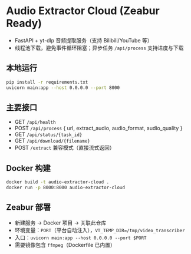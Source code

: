 # Audio Extractor Cloud (Zeabur Ready)

- FastAPI + yt-dlp 音频提取服务（支持 Bilibili/YouTube 等）
- 线程池下载，避免事件循环阻塞；异步任务 `/api/process` 支持进度与下载

## 本地运行
```bash
pip install -r requirements.txt
uvicorn main:app --host 0.0.0.0 --port 8000
```

## 主要接口
- GET `/api/health`
- POST `/api/process` { url, extract_audio, audio_format, audio_quality }
- GET `/api/status/{task_id}`
- GET `/api/download/{filename}`
- POST `/extract` 兼容模式（直接流式返回）

## Docker 构建
```bash
docker build -t audio-extractor-cloud .
docker run -p 8000:8000 audio-extractor-cloud
```

## Zeabur 部署
- 新建服务 → Docker 项目 → 关联此仓库
- 环境变量：`PORT`（平台自动注入），`VT_TEMP_DIR=/tmp/video_transcriber`
- 入口：`uvicorn main:app --host 0.0.0.0 --port $PORT`
- 需要镜像包含 `ffmpeg`（Dockerfile 已内置）
